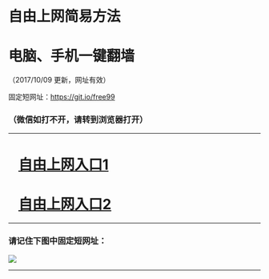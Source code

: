 ﻿# 自由上网简易方法

# 电脑、手机一键翻墙

（2017/10/09 更新，网址有效）

固定短网址：https://git.io/free99

### （微信如打不开，请转到浏览器打开）


***





# &nbsp;&nbsp; <a href="http://ft1141130075.fwq-tz-1001.info/fwqtz01.html?t=10090011092 " target="_blank">自由上网入口1</a>
# &nbsp;&nbsp; <a href="http://ft1593514093.fwq-tz-1002.info/fwqtz02.html?t=100900125453 " target="_blank">自由上网入口2</a>
***

### 请记住下图中固定短网址：

<img src="https://s3-us-west-2.amazonaws.com/fwq-1001/yjfq-20170905okok.png" /> 


***

